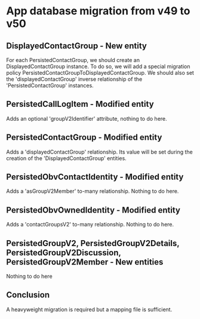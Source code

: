 # App database migration from v49 to v50

## DisplayedContactGroup - New entity

For each PersistedContactGroup, we should create an DisplayedContactGroup instance. To do so, we will add a special migration policy PersistedContactGroupToDisplayedContactGroup.
We should also set the 'displayedContactGroup' inverse relationship of the 'PersistedContactGroup' instances.

## PersistedCallLogItem - Modified entity

Adds an optional 'groupV2Identifier' attribute, nothing to do here.

## PersistedContactGroup - Modified entity

Adds a 'displayedContactGroup' relationship. Its value will be set during the creation of the 'DisplayedContactGroup' entities.

## PersistedObvContactIdentity - Modified entity

Adds a 'asGroupV2Member' to-many relationship. Nothing to do here.

## PersistedObvOwnedIdentity - Modified entity

Adds a 'contactGroupsV2' to-many relationship. Nothing to do here.

## PersistedGroupV2, PersistedGroupV2Details, PersistedGroupV2Discussion, PersistedGroupV2Member - New entities

Nothing to do here

## Conclusion

A heavyweight migration is required but a mapping file is sufficient.

